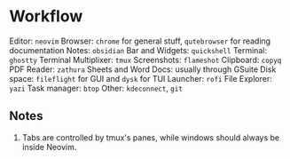 # Workflow

Editor: `neovim`
Browser: `chrome` for general stuff, `qutebrowser` for reading documentation
Notes: `obsidian`
Bar and Widgets: `quickshell`
Terminal: `ghostty`
Terminal Multiplixer: `tmux`
Screenshots: `flameshot`
Clipboard: `copyq`
PDF Reader: `zathura`
Sheets and Word Docs: usually through GSuite
Disk space: `fileflight` for GUI and `dysk` for TUI
Launcher: `rofi`
File Explorer: `yazi`
Task manager: `btop`
Other: `kdeconnect`, `git`

## Notes

1. Tabs are controlled by tmux's panes, while windows should always be inside Neovim.
